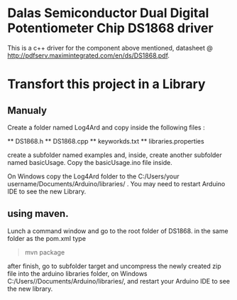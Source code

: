 # Dalas Semiconductor Dual Digital Potentiometer Chip DS1868 driver

This is a c++ driver for the component above mentioned, datasheet @ http://pdfserv.maximintegrated.com/en/ds/DS1868.pdf.

# Transfort this project in a Library

## Manualy 

Create a folder named Log4Ard and copy inside the following files :

** DS1868.h
** DS1868.cpp
** keyworkds.txt
** libraries.properties 

create a subfolder named examples and, inside, create another subfolder 
named basicUsage. Copy the basicUsage.ino file inside.

On Windows copy the Log4Ard folder to the C:/Users/your username/Documents/Arduino/libraries/ .
You may need to restart Arduino IDE to see the new Library. 

## using maven.

Lunch a command window and go to the root folder of DS1868.
in the same folder as the pom.xml type

> mvn package

after finish, go to subfolder target and uncompress the newly created zip file into the arduino 
libraries folder, on Windows C:/Users/<your username>/Documents/Arduino/libraries/, and restart
your Arduino IDE to see the new library.




 